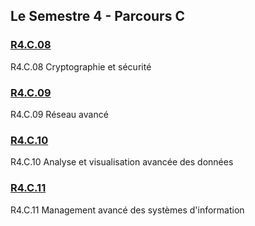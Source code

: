 ## Le Semestre 4 - Parcours C


### [R4.C.08](./R4.C.08)
R4.C.08 Cryptographie et sécurité

### [R4.C.09](./R4.C.09)
R4.C.09 Réseau avancé

### [R4.C.10](./R4.C.10)
R4.C.10 Analyse et visualisation avancée des données

### [R4.C.11](./R4.C.11)
R4.C.11 Management avancé des systèmes d'information
